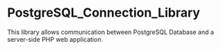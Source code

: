 # PostgreSQL_Connection_Library
 This library allows communication between PostgreSQL Database and a server-side PHP web application.
